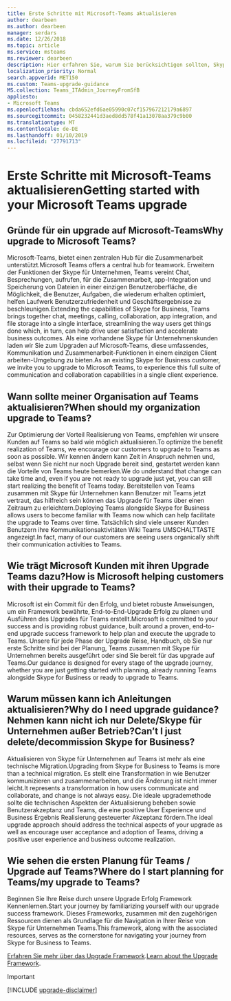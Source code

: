 ```yaml
---
title: Erste Schritte mit Microsoft-Teams aktualisieren
author: dearbeen
ms.author: dearbeen
manager: serdars
ms.date: 12/26/2018
ms.topic: article
ms.service: msteams
ms.reviewer: dearbeen
description: Hier erfahren Sie, warum Sie berücksichtigen sollten, Skype für Unternehmen, die Microsoft-Teams aktualisieren.
localization_priority: Normal
search.appverid: MET150
ms.custom: Teams-upgrade-guidance
MS.collection: Teams_ITAdmin_JourneyFromSfB
appliesto:
- Microsoft Teams
ms.openlocfilehash: cbda652efd6ae05990c07cf157967212179a6897
ms.sourcegitcommit: 0458232441d3aed8dd578f41a13078aa379c9b00
ms.translationtype: MT
ms.contentlocale: de-DE
ms.lasthandoff: 01/10/2019
ms.locfileid: "27791713"
---
```

# <a name="getting-started-with-your-microsoft-teams-upgrade"></a><span data-ttu-id="0b4b4-103">Erste Schritte mit Microsoft-Teams aktualisieren</span><span class="sxs-lookup"><span data-stu-id="0b4b4-103">Getting started with your Microsoft Teams upgrade</span></span>

## <a name="why-upgrade-to-microsoft-teams"></a><span data-ttu-id="0b4b4-104">Gründe für ein upgrade auf Microsoft-Teams</span><span class="sxs-lookup"><span data-stu-id="0b4b4-104">Why upgrade to Microsoft Teams?</span></span>

<span data-ttu-id="0b4b4-105">Microsoft-Teams, bietet einen zentralen Hub für die Zusammenarbeit unterstützt.</span><span class="sxs-lookup"><span data-stu-id="0b4b4-105">Microsoft Teams offers a central hub for teamwork.</span></span> <span data-ttu-id="0b4b4-106">Erweitern der Funktionen der Skype für Unternehmen, Teams vereint Chat, Besprechungen, aufrufen, für die Zusammenarbeit, app-Integration und Speicherung von Dateien in einer einzigen Benutzeroberfläche, die Möglichkeit, die Benutzer, Aufgaben, die wiederum erhalten optimiert, helfen Laufwerk Benutzerzufriedenheit und Geschäftsergebnisse zu beschleunigen.</span><span class="sxs-lookup"><span data-stu-id="0b4b4-106">Extending the capabilities of Skype for Business, Teams brings together chat, meetings, calling, collaboration, app integration, and file storage into a single interface, streamlining the way users get things done which, in turn, can help drive user satisfaction and accelerate business outcomes.</span></span> <span data-ttu-id="0b4b4-107">Als eine vorhandene Skype für Unternehmenskunden laden wir Sie zum Upgraden auf Microsoft-Teams, diese umfassendes, Kommunikation und Zusammenarbeit-Funktionen in einem einzigen Client arbeiten-Umgebung zu bieten.</span><span class="sxs-lookup"><span data-stu-id="0b4b4-107">As an existing Skype for Business customer, we invite you to upgrade to Microsoft Teams, to experience this full suite of communication and collaboration capabilities in a single client experience.</span></span> 

## <a name="when-should-my-organization-upgrade-to-teams"></a><span data-ttu-id="0b4b4-108">Wann sollte meiner Organisation auf Teams aktualisieren?</span><span class="sxs-lookup"><span data-stu-id="0b4b4-108">When should my organization upgrade to Teams?</span></span>

<span data-ttu-id="0b4b4-109">Zur Optimierung der Vorteil Realisierung von Teams, empfehlen wir unsere Kunden auf Teams so bald wie möglich aktualisieren.</span><span class="sxs-lookup"><span data-stu-id="0b4b4-109">To optimize the benefit realization of Teams, we encourage our customers to upgrade to Teams as soon as possible.</span></span> <span data-ttu-id="0b4b4-110">Wir kennen ändern kann Zeit in Anspruch nehmen und, selbst wenn Sie nicht nur noch Upgrade bereit sind, gestartet werden kann die Vorteile von Teams heute bemerken.</span><span class="sxs-lookup"><span data-stu-id="0b4b4-110">We do understand that change can take time and, even if you are not ready to upgrade just yet, you can still start realizing the benefit of Teams today.</span></span> <span data-ttu-id="0b4b4-111">Bereitstellen von Teams zusammen mit Skype für Unternehmen kann Benutzer mit Teams jetzt vertraut, das hilfreich sein können das Upgrade für Teams über einen Zeitraum zu erleichtern.</span><span class="sxs-lookup"><span data-stu-id="0b4b4-111">Deploying Teams alongside Skype for Business allows users to become familiar with Teams now which can help facilitate the upgrade to Teams over time.</span></span> <span data-ttu-id="0b4b4-112">Tatsächlich sind viele unserer Kunden Benutzern ihre Kommunikationsaktivitäten Wiki Teams UMSCHALTTASTE angezeigt.</span><span class="sxs-lookup"><span data-stu-id="0b4b4-112">In fact, many of our customers are seeing users organically shift their communication activities to Teams.</span></span>  
 
## <a name="how-is-microsoft-helping-customers-with-their-upgrade-to-teams"></a><span data-ttu-id="0b4b4-113">Wie trägt Microsoft Kunden mit ihren Upgrade Teams dazu?</span><span class="sxs-lookup"><span data-stu-id="0b4b4-113">How is Microsoft helping customers with their upgrade to Teams?</span></span> 

<span data-ttu-id="0b4b4-114">Microsoft ist ein Commit für den Erfolg, und bietet robuste Anweisungen, um ein Framework bewährte, End-to-End-Upgrade Erfolg zu planen und Ausführen des Upgrades für Teams erstellt.</span><span class="sxs-lookup"><span data-stu-id="0b4b4-114">Microsoft is committed to your success and is providing robust guidance, built around a proven, end-to-end upgrade success framework to help plan and execute the upgrade to Teams.</span></span> <span data-ttu-id="0b4b4-115">Unsere für jede Phase der Upgrade Reise, Handbuch, ob Sie nur erste Schritte sind bei der Planung, Teams zusammen mit Skype für Unternehmen bereits ausgeführt oder sind Sie bereit für das upgrade auf Teams.</span><span class="sxs-lookup"><span data-stu-id="0b4b4-115">Our guidance is designed for every stage of the upgrade journey, whether you are just getting started with planning, already running Teams alongside Skype for Business or ready to upgrade to Teams.</span></span>  
 
## <a name="why-do-i-need-upgrade-guidance-cant-i-just-deletedecommission-skype-for-business"></a><span data-ttu-id="0b4b4-116">Warum müssen kann ich Anleitungen aktualisieren?</span><span class="sxs-lookup"><span data-stu-id="0b4b4-116">Why do I need upgrade guidance?</span></span> <span data-ttu-id="0b4b4-117">Nehmen kann nicht ich nur Delete/Skype für Unternehmen außer Betrieb?</span><span class="sxs-lookup"><span data-stu-id="0b4b4-117">Can’t I just delete/decommission Skype for Business?</span></span> 

<span data-ttu-id="0b4b4-118">Aktualisieren von Skype für Unternehmen auf Teams ist mehr als eine technische Migration.</span><span class="sxs-lookup"><span data-stu-id="0b4b4-118">Upgrading from Skype for Business to Teams is more than a technical migration.</span></span> <span data-ttu-id="0b4b4-119">Es stellt eine Transformation in wie Benutzer kommunizieren und zusammenarbeiten, und die Änderung ist nicht immer leicht.</span><span class="sxs-lookup"><span data-stu-id="0b4b4-119">It represents a transformation in how users communicate and collaborate, and change is not always easy.</span></span> <span data-ttu-id="0b4b4-120">Die ideale upgrademethode sollte die technischen Aspekten der Aktualisierung beheben sowie Benutzerakzeptanz und Teams, die eine positive User Experience und Business Ergebnis Realisierung gesteuerter Akzeptanz fördern.</span><span class="sxs-lookup"><span data-stu-id="0b4b4-120">The ideal upgrade approach should address the technical aspects of your upgrade as well as encourage user acceptance and adoption of Teams, driving a positive user experience and business outcome realization.</span></span> 

## <a name="where-do-i-start-planning-for-teamsmy-upgrade-to-teams"></a><span data-ttu-id="0b4b4-121">Wie sehen die ersten Planung für Teams / Upgrade auf Teams?</span><span class="sxs-lookup"><span data-stu-id="0b4b4-121">Where do I start planning for Teams/my upgrade to Teams?</span></span> 

<span data-ttu-id="0b4b4-122">Beginnen Sie Ihre Reise durch unsere Upgrade Erfolg Framework Kennenlernen.</span><span class="sxs-lookup"><span data-stu-id="0b4b4-122">Start your journey by familiarizing yourself with our upgrade success framework.</span></span> <span data-ttu-id="0b4b4-123">Dieses Frameworks, zusammen mit den zugehörigen Ressourcen dienen als Grundlage für die Navigation in Ihrer Reise von Skype für Unternehmen Teams.</span><span class="sxs-lookup"><span data-stu-id="0b4b4-123">This framework, along with the associated resources, serves as the cornerstone for navigating your journey from Skype for Business to Teams.</span></span>  

<span data-ttu-id="0b4b4-124">[Erfahren Sie mehr über das Upgrade Framework](upgrade-framework.md).</span><span class="sxs-lookup"><span data-stu-id="0b4b4-124">[Learn about the Upgrade Framework](upgrade-framework.md).</span></span>

> [!IMPORTANT]
> [!INCLUDE [upgrade-disclaimer](includes/upgrade-disclaimer.md)]
